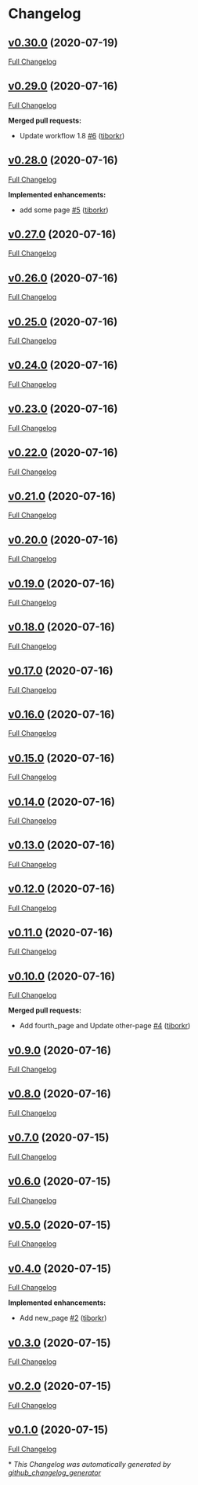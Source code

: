 # Changelog

## [v0.30.0](https://github.com/tiborkr/keechma-next-realworld-app/tree/v0.30.0) (2020-07-19)

[Full Changelog](https://github.com/tiborkr/keechma-next-realworld-app/compare/v0.29.0...v0.30.0)

## [v0.29.0](https://github.com/tiborkr/keechma-next-realworld-app/tree/v0.29.0) (2020-07-16)

[Full Changelog](https://github.com/tiborkr/keechma-next-realworld-app/compare/v0.28.0...v0.29.0)

**Merged pull requests:**

- Update workflow 1.8 [\#6](https://github.com/tiborkr/keechma-next-realworld-app/pull/6) ([tiborkr](https://github.com/tiborkr))

## [v0.28.0](https://github.com/tiborkr/keechma-next-realworld-app/tree/v0.28.0) (2020-07-16)

[Full Changelog](https://github.com/tiborkr/keechma-next-realworld-app/compare/v0.27.0...v0.28.0)

**Implemented enhancements:**

- add some page [\#5](https://github.com/tiborkr/keechma-next-realworld-app/pull/5) ([tiborkr](https://github.com/tiborkr))

## [v0.27.0](https://github.com/tiborkr/keechma-next-realworld-app/tree/v0.27.0) (2020-07-16)

[Full Changelog](https://github.com/tiborkr/keechma-next-realworld-app/compare/v0.26.0...v0.27.0)

## [v0.26.0](https://github.com/tiborkr/keechma-next-realworld-app/tree/v0.26.0) (2020-07-16)

[Full Changelog](https://github.com/tiborkr/keechma-next-realworld-app/compare/v0.25.0...v0.26.0)

## [v0.25.0](https://github.com/tiborkr/keechma-next-realworld-app/tree/v0.25.0) (2020-07-16)

[Full Changelog](https://github.com/tiborkr/keechma-next-realworld-app/compare/v0.24.0...v0.25.0)

## [v0.24.0](https://github.com/tiborkr/keechma-next-realworld-app/tree/v0.24.0) (2020-07-16)

[Full Changelog](https://github.com/tiborkr/keechma-next-realworld-app/compare/v0.23.0...v0.24.0)

## [v0.23.0](https://github.com/tiborkr/keechma-next-realworld-app/tree/v0.23.0) (2020-07-16)

[Full Changelog](https://github.com/tiborkr/keechma-next-realworld-app/compare/v0.22.0...v0.23.0)

## [v0.22.0](https://github.com/tiborkr/keechma-next-realworld-app/tree/v0.22.0) (2020-07-16)

[Full Changelog](https://github.com/tiborkr/keechma-next-realworld-app/compare/v0.21.0...v0.22.0)

## [v0.21.0](https://github.com/tiborkr/keechma-next-realworld-app/tree/v0.21.0) (2020-07-16)

[Full Changelog](https://github.com/tiborkr/keechma-next-realworld-app/compare/v0.20.0...v0.21.0)

## [v0.20.0](https://github.com/tiborkr/keechma-next-realworld-app/tree/v0.20.0) (2020-07-16)

[Full Changelog](https://github.com/tiborkr/keechma-next-realworld-app/compare/v0.19.0...v0.20.0)

## [v0.19.0](https://github.com/tiborkr/keechma-next-realworld-app/tree/v0.19.0) (2020-07-16)

[Full Changelog](https://github.com/tiborkr/keechma-next-realworld-app/compare/v0.18.0...v0.19.0)

## [v0.18.0](https://github.com/tiborkr/keechma-next-realworld-app/tree/v0.18.0) (2020-07-16)

[Full Changelog](https://github.com/tiborkr/keechma-next-realworld-app/compare/v0.17.0...v0.18.0)

## [v0.17.0](https://github.com/tiborkr/keechma-next-realworld-app/tree/v0.17.0) (2020-07-16)

[Full Changelog](https://github.com/tiborkr/keechma-next-realworld-app/compare/v0.16.0...v0.17.0)

## [v0.16.0](https://github.com/tiborkr/keechma-next-realworld-app/tree/v0.16.0) (2020-07-16)

[Full Changelog](https://github.com/tiborkr/keechma-next-realworld-app/compare/v0.15.0...v0.16.0)

## [v0.15.0](https://github.com/tiborkr/keechma-next-realworld-app/tree/v0.15.0) (2020-07-16)

[Full Changelog](https://github.com/tiborkr/keechma-next-realworld-app/compare/v0.14.0...v0.15.0)

## [v0.14.0](https://github.com/tiborkr/keechma-next-realworld-app/tree/v0.14.0) (2020-07-16)

[Full Changelog](https://github.com/tiborkr/keechma-next-realworld-app/compare/v0.13.0...v0.14.0)

## [v0.13.0](https://github.com/tiborkr/keechma-next-realworld-app/tree/v0.13.0) (2020-07-16)

[Full Changelog](https://github.com/tiborkr/keechma-next-realworld-app/compare/v0.12.0...v0.13.0)

## [v0.12.0](https://github.com/tiborkr/keechma-next-realworld-app/tree/v0.12.0) (2020-07-16)

[Full Changelog](https://github.com/tiborkr/keechma-next-realworld-app/compare/v0.11.0...v0.12.0)

## [v0.11.0](https://github.com/tiborkr/keechma-next-realworld-app/tree/v0.11.0) (2020-07-16)

[Full Changelog](https://github.com/tiborkr/keechma-next-realworld-app/compare/v0.10.0...v0.11.0)

## [v0.10.0](https://github.com/tiborkr/keechma-next-realworld-app/tree/v0.10.0) (2020-07-16)

[Full Changelog](https://github.com/tiborkr/keechma-next-realworld-app/compare/v0.9.0...v0.10.0)

**Merged pull requests:**

- Add fourth\_page and Update other-page [\#4](https://github.com/tiborkr/keechma-next-realworld-app/pull/4) ([tiborkr](https://github.com/tiborkr))

## [v0.9.0](https://github.com/tiborkr/keechma-next-realworld-app/tree/v0.9.0) (2020-07-16)

[Full Changelog](https://github.com/tiborkr/keechma-next-realworld-app/compare/v0.8.0...v0.9.0)

## [v0.8.0](https://github.com/tiborkr/keechma-next-realworld-app/tree/v0.8.0) (2020-07-16)

[Full Changelog](https://github.com/tiborkr/keechma-next-realworld-app/compare/v0.7.0...v0.8.0)

## [v0.7.0](https://github.com/tiborkr/keechma-next-realworld-app/tree/v0.7.0) (2020-07-15)

[Full Changelog](https://github.com/tiborkr/keechma-next-realworld-app/compare/v0.6.0...v0.7.0)

## [v0.6.0](https://github.com/tiborkr/keechma-next-realworld-app/tree/v0.6.0) (2020-07-15)

[Full Changelog](https://github.com/tiborkr/keechma-next-realworld-app/compare/v0.5.0...v0.6.0)

## [v0.5.0](https://github.com/tiborkr/keechma-next-realworld-app/tree/v0.5.0) (2020-07-15)

[Full Changelog](https://github.com/tiborkr/keechma-next-realworld-app/compare/v0.4.0...v0.5.0)

## [v0.4.0](https://github.com/tiborkr/keechma-next-realworld-app/tree/v0.4.0) (2020-07-15)

[Full Changelog](https://github.com/tiborkr/keechma-next-realworld-app/compare/v0.3.0...v0.4.0)

**Implemented enhancements:**

- Add new\_page [\#2](https://github.com/tiborkr/keechma-next-realworld-app/pull/2) ([tiborkr](https://github.com/tiborkr))

## [v0.3.0](https://github.com/tiborkr/keechma-next-realworld-app/tree/v0.3.0) (2020-07-15)

[Full Changelog](https://github.com/tiborkr/keechma-next-realworld-app/compare/v0.2.0...v0.3.0)

## [v0.2.0](https://github.com/tiborkr/keechma-next-realworld-app/tree/v0.2.0) (2020-07-15)

[Full Changelog](https://github.com/tiborkr/keechma-next-realworld-app/compare/v0.1.0...v0.2.0)

## [v0.1.0](https://github.com/tiborkr/keechma-next-realworld-app/tree/v0.1.0) (2020-07-15)

[Full Changelog](https://github.com/tiborkr/keechma-next-realworld-app/compare/70d4e42f284f9a20d3876745f9c629563099c9d8...v0.1.0)



\* *This Changelog was automatically generated by [github_changelog_generator](https://github.com/github-changelog-generator/github-changelog-generator)*
